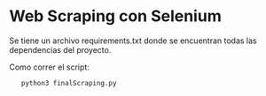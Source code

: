 # Web Scraping con Selenium
 Se tiene un archivo requirements.txt donde se encuentran todas las dependencias del proyecto.
 
 Como correr el script:

 ```
    python3 finalScraping.py
 ```
